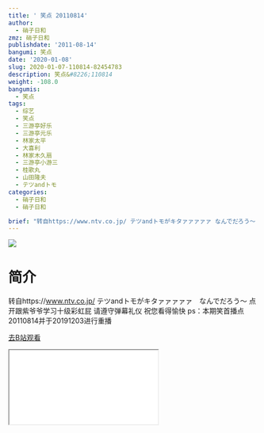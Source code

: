 ```yaml
---
title: ' 笑点 20110814'
author:
  - 硝子日和
zmz: 硝子日和
publishdate: '2011-08-14'
bangumi: 笑点
date: '2020-01-08'
slug: 2020-01-07-110814-82454783
description: 笑点&#8226;110814
weight: -108.0
bangumis:
  - 笑点
tags:
  - 综艺
  - 笑点
  - 三游亭好乐
  - 三游亭元乐
  - 林家太平
  - 大喜利
  - 林家木久扇
  - 三游亭小游三
  - 桂歌丸
  - 山田隆夫
  - テツandトモ
categories:
  - 硝子日和
  - 硝子日和

brief: "转自https://www.ntv.co.jp/ テツandトモがキタァァァァァ なんでだろう～ 点开跟紫爷爷学习十级彩虹屁 请遵守弹幕礼仪 祝您看得愉快 ps：本期笑首播点20110814并于20191203进行重播"
---
```

![](https://raw.githubusercontent.com/tcgriffith/owaraisite/master/static/tmpimg/a9481a2d069143ce27849f3d0736c5c65fed4e09.jpg.480.jpg)
# 简介  
转自https://www.ntv.co.jp/
テツandトモがキタァァァァァ　なんでだろう～
点开跟紫爷爷学习十级彩虹屁
请遵守弹幕礼仪 祝您看得愉快
ps：本期笑首播点20110814并于20191203进行重播  

[去B站观看](https://www.bilibili.com/video/av82454783/)
<div class ="resp-container"><iframe class="testiframe" src="//player.bilibili.com/player.html?aid=82454783"", scrolling="no", allowfullscreen="true" > </iframe></div> 
